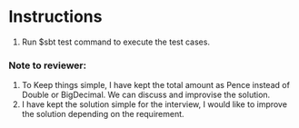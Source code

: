 # Instructions
1. Run $sbt test command to execute the test cases.

### Note to reviewer:
1. To Keep things simple, I have kept the total amount as Pence instead of Double or BigDecimal. We can discuss and improvise the solution.
2. I have kept the solution simple for the interview, I would like to improve the solution depending on the requirement.
